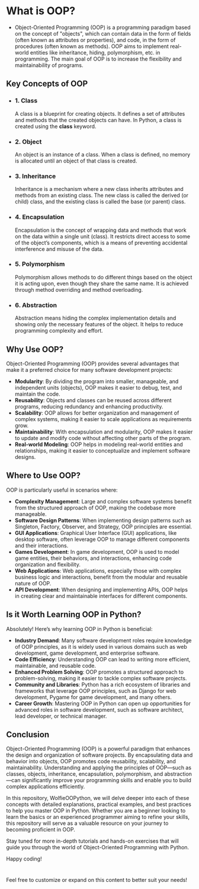 # What is OOP?

- Object-Oriented Programming (OOP) is a programming paradigm based on the concept of "objects", which can contain data in the form of fields (often known as attributes or properties), and code, in the form of procedures (often known as methods). OOP aims to implement real-world entities like inheritance, hiding, polymorphism, etc. in programming. The main goal of OOP is to increase the flexibility and maintainability of programs.

## Key Concepts of OOP
- ###  **1. Class**
   A class is a blueprint for creating objects. It defines a set of attributes and methods that the created objects can have. In Python, a class is created using the **class** keyword.

- ### **2. Object**
   An object is an instance of a class. When a class is defined, no memory is allocated until an object of that class is created.

- ### **3. Inheritance**
   Inheritance is a mechanism where a new class inherits attributes and methods from an existing class. The new class is called the derived (or child) class, and the existing class is called the base (or parent) class.

- ### **4. Encapsulation**
   Encapsulation is the concept of wrapping data and methods that work on the data within a single unit (class). It restricts direct access to some of the object’s components, which is a means of preventing accidental interference and misuse of the data.

- ### **5. Polymorphism**
   Polymorphism allows methods to do different things based on the object it is acting upon, even though they share the same name. It is achieved through method overriding and method overloading.

- ### **6. Abstraction**
   Abstraction means hiding the complex implementation details and showing only the necessary features of the object. It helps to reduce programming complexity and effort.

## Why Use OOP?
Object-Oriented Programming (OOP) provides several advantages that make it a preferred choice for many software development projects:

- **Modularity**: By dividing the program into smaller, manageable, and independent units (objects), OOP makes it easier to debug, test, and maintain the code.
- **Reusability**: Objects and classes can be reused across different programs, reducing redundancy and enhancing productivity.
- **Scalability**: OOP allows for better organization and management of complex systems, making it easier to scale applications as requirements grow.
- **Maintainability**: With encapsulation and modularity, OOP makes it easier to update and modify code without affecting other parts of the program.
- **Real-world Modeling**: OOP helps in modeling real-world entities and relationships, making it easier to conceptualize and implement software designs.

## Where to Use OOP?
OOP is particularly useful in scenarios where:

- **Complexity Management**: Large and complex software systems benefit from the structured approach of OOP, making the codebase more manageable.
- **Software Design Patterns**: When implementing design patterns such as Singleton, Factory, Observer, and Strategy, OOP principles are essential.
- **GUI Applications**: Graphical User Interface (GUI) applications, like desktop software, often leverage OOP to manage different components and their interactions.
- **Games Development**: In game development, OOP is used to model game entities, their behaviors, and interactions, enhancing code organization and flexibility.
- **Web Applications**: Web applications, especially those with complex business logic and interactions, benefit from the modular and reusable nature of OOP.
- **API Development**: When designing and implementing APIs, OOP helps in creating clear and maintainable interfaces for different components.

## Is it Worth Learning OOP in Python?
Absolutely! Here’s why learning OOP in Python is beneficial:

- **Industry Demand**: Many software development roles require knowledge of OOP principles, as it is widely used in various domains such as web development, game development, and enterprise software.
- **Code Efficiency**: Understanding OOP can lead to writing more efficient, maintainable, and reusable code.
- **Enhanced Problem Solving**: OOP promotes a structured approach to problem-solving, making it easier to tackle complex software projects.
- **Community and Libraries**: Python has a rich ecosystem of libraries and frameworks that leverage OOP principles, such as Django for web development, Pygame for game development, and many others.
- **Career Growth**: Mastering OOP in Python can open up opportunities for advanced roles in software development, such as software architect, lead developer, or technical manager.

## Conclusion
Object-Oriented Programming (OOP) is a powerful paradigm that enhances the design and organization of software projects. By encapsulating data and behavior into objects, OOP promotes code reusability, scalability, and maintainability. Understanding and applying the principles of OOP—such as classes, objects, inheritance, encapsulation, polymorphism, and abstraction—can significantly improve your programming skills and enable you to build complex applications efficiently.

In this repository, WolfieOOPython, we will delve deeper into each of these concepts with detailed explanations, practical examples, and best practices to help you master OOP in Python. Whether you are a beginner looking to learn the basics or an experienced programmer aiming to refine your skills, this repository will serve as a valuable resource on your journey to becoming proficient in OOP.

Stay tuned for more in-depth tutorials and hands-on exercises that will guide you through the world of Object-Oriented Programming with Python.

Happy coding!

# 
Feel free to customize or expand on this content to better suit your needs!